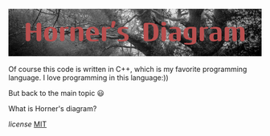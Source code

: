 
![alt text](HornerDiagram.png)

Of course this code is written in C++, which is my favorite programming language. I love programming in this language:))

But back to the main topic :smiley:

What is Horner's diagram?





*license* 
[MIT](https://choosealicense.com/licenses/mit/)
